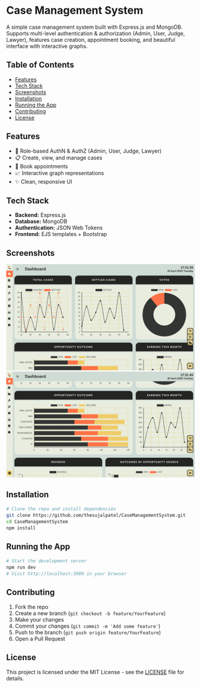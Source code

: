 # Case Management System

A simple case management system built with Express.js and MongoDB.  
Supports multi-level authentication & authorization (Admin, User, Judge, Lawyer), features case creation, appointment booking, and beautiful interface with interactive graphs.

## Table of Contents

- [Features](#features)
- [Tech Stack](#tech-stack)
- [Screenshots](#screenshots)
- [Installation](#installation)
- [Running the App](#running-the-app)
- [Contributing](#contributing)
- [License](#license)

## Features

- 🔐 Role-based AuthN & AuthZ (Admin, User, Judge, Lawyer)
- 📋 Create, view, and manage cases
- 📅 Book appointments
- 📈 Interactive graph representations
- ✨ Clean, responsive UI

## Tech Stack

- **Backend:** Express.js
- **Database:** MongoDB
- **Authentication:** JSON Web Tokens
- **Frontend:** EJS templates + Bootstrap

## Screenshots

![Screenshot 1](assets/img/screenshots/SS01.png)
![Screenshot 2](assets/img/screenshots/SS02.png)

## Installation

```bash
# Clone the repo and install dependencies
git clone https://github.com/thesujalpatel/CaseManagementSystem.git
cd CaseManagementSystem
npm install
```

## Running the App

```bash
# Start the development server
npm run dev
# Visit http://localhost:3000 in your browser
```

## Contributing

1. Fork the repo
2. Create a new branch (`git checkout -b feature/YourFeature`)
3. Make your changes
4. Commit your changes (`git commit -m 'Add some feature'`)
5. Push to the branch (`git push origin feature/YourFeature`)
6. Open a Pull Request

## License

This project is licensed under the MIT License - see the [LICENSE](LICENSE) file for details.
